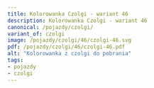 ```yaml
---
title: Kolorowanka Czolgi - wariant 46
description: Kolorowanka Czolgi - wariant 46
canonical: /pojazdy/czolgi/
variant_of: czolgi
image: /pojazdy/czolgi/46/czolgi-46.svg
pdf: /pojazdy/czolgi/46/czolgi-46.pdf
alt: "Kolorowanka z czolgi do pobrania"
tags:
- pojazdy
- czolgi
---
```

